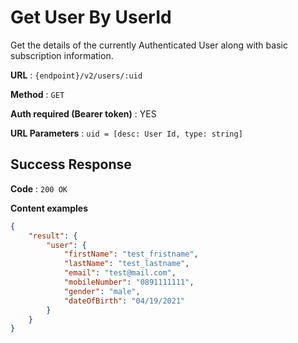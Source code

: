 # Get User By UserId

Get the details of the currently Authenticated User along with basic
subscription information.

**URL** : `{endpoint}/v2/users/:uid`

**Method** : `GET`

**Auth required (Bearer token)** : YES

**URL Parameters** : `uid = [desc: User Id, type: string]`

## Success Response

**Code** : `200 OK`

**Content examples**


```json
{
    "result": {
        "user": {
            "firstName": "test_fristname",
            "lastName": "test_lastname",
            "email": "test@mail.com",
            "mobileNumber": "0891111111",
            "gender": "male",
            "dateOfBirth": "04/19/2021"
        }
    }
}
```